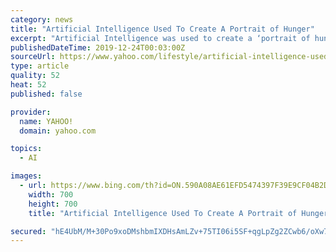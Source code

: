 ```yaml
---
category: news
title: "Artificial Intelligence Used To Create A Portrait of Hunger"
excerpt: "Artificial Intelligence was used to create a ‘portrait of hunger’ for the 1 in 8 people in the US affected by hunger"
publishedDateTime: 2019-12-24T00:03:00Z
sourceUrl: https://www.yahoo.com/lifestyle/artificial-intelligence-used-create-portrait-221340835.html
type: article
quality: 52
heat: 52
published: false

provider:
  name: YAHOO!
  domain: yahoo.com

topics:
  - AI

images:
  - url: https://www.bing.com/th?id=ON.590A08AE61EFD5474397F39E9CF04B2D
    width: 700
    height: 700
    title: "Artificial Intelligence Used To Create A Portrait of Hunger"

secured: "hE4UbM/M+30Po9xoDMshbmIXDHsAmLZv+75TI06i5SF+qgLpZg2ZCwb6/oXw7nTAbSL3Q1JhhMPOEaLensczpv2xXZclJkTSk4irTzzM9gXaDgib4248vv+Mkmk2j6xWbSPBRAEdLrx5lsigLT9+dTX87aTUOsLTz1ZzNaHeioVXgGv7OnqUy5CqFx40+zvUWuX4w60IXl5NPp3yfgXTSVU9u9SqTmitnsc2ku53Oa7ZtbY5mvEnuA2QpEUS7l021souzJlhjI/8+20Pr/RuOQ==;L6mAc0s2dh4EiikPLTxFSQ=="
---
```


